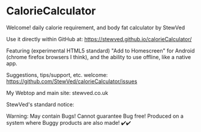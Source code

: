 # CalorieCalculator
Welcome!
daily calorie requirement, and body fat calculator by StewVed 
 
Use it directly within GitHub at:
https://stewved.github.io/calorieCalculator/

Featuring (experimental HTML5 standard) "Add to Homescreen" for
Android (chrome firefox browsers I think), 
and the ability to use offline, like a native app.

Suggestions, tips/support, etc. welcome:
https://github.com/StewVed/calorieCalculator/issues

My Webtop and main site:
stewved.co.uk


StewVed's standard notice:

Warning: May contain Bugs!
Cannot guarantee Bug free!
Produced on a system where Buggy products are also made!
✔️✔️
